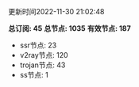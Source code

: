 更新时间2022-11-30 21:02:48

**总订阅: 45**
**总节点: 1035**
**有效节点: 187**
- ssr节点: 23
- v2ray节点: 120
- trojan节点: 43
- ss节点: 1

